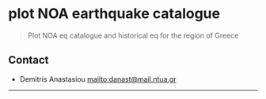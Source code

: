 plot NOA earthquake catalogue
=============================
> Plot NOA eq catalogue and historical eq for the region of Greece

## Contact
*   Demitris Anastasiou [mailto:danast@mail.ntua.gr](mailto:DemAnast)

--------------------------------------------------------------------------------



